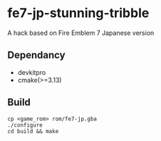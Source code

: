 # fe7-jp-stunning-tribble
A hack based on Fire Emblem 7 Japanese version

## Dependancy
* devkitpro
* cmake(>=3.13)

## Build
```
cp <game_rom> rom/fe7-jp.gba
./configure
cd build && make
```

